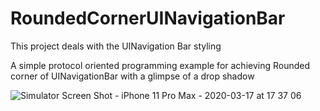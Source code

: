 # RoundedCornerUINavigationBar
This project deals with the UINavigation Bar styling

A simple protocol oriented programming example for achieving Rounded corner of UINavigationBar with a glimpse of a drop shadow

![Simulator Screen Shot - iPhone 11 Pro Max - 2020-03-17 at 17 37 06](https://user-images.githubusercontent.com/32072541/76855713-b973ea80-6877-11ea-9ffe-96f4b5cbb38e.png)
